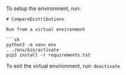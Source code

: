 To setup the environment, run:
```
# CompareDistributions

Run from a virtual environment

```sh
python3 -m venv env
. ./env/bin/activate
pip3 install -r requirements.txt
```
To exit the virtual environment, run:
`deactivate`
